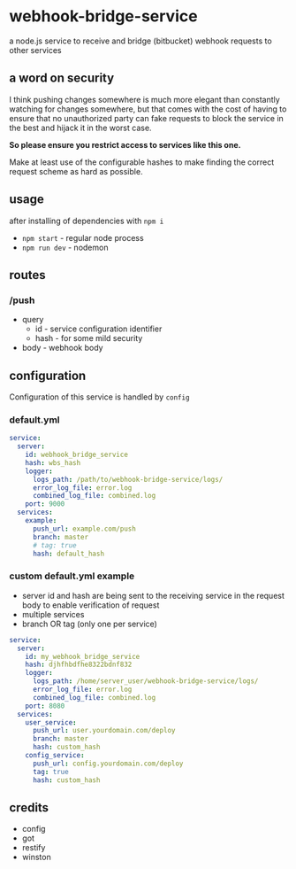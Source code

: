 webhook-bridge-service
===

a node.js service to receive and bridge (bitbucket) webhook requests to other services

## a word on security

I think pushing changes somewhere is much more elegant than constantly watching for changes somewhere,
but that comes with the cost of having to ensure that no unauthorized party can fake requests to block
the service in the best and hijack it in the worst case.

**So please ensure you restrict access to services like this one.**

Make at least use of the configurable hashes to make finding the correct request scheme as hard as possible.

## usage

after installing of dependencies with `npm i`

- `npm start` - regular node process
- `npm run dev` - nodemon

## routes

### /push

- query
  - id - service configuration identifier
  - hash - for some mild security
- body - webhook body

## configuration

Configuration of this service is handled by `config`

### default.yml

```yaml
service:
  server:
    id: webhook_bridge_service
    hash: wbs_hash
    logger:
      logs_path: /path/to/webhook-bridge-service/logs/
      error_log_file: error.log
      combined_log_file: combined.log
    port: 9000
  services:
    example:
      push_url: example.com/push
      branch: master
      # tag: true
      hash: default_hash
```

### custom default.yml example

- server id and hash are being sent to the receiving service in the request body to enable verification of request
- multiple services
- branch OR tag (only one per service)

```yaml
service:
  server:
    id: my_webhook_bridge_service
    hash: djhfhbdfhe8322bdnf832
    logger:
      logs_path: /home/server_user/webhook-bridge-service/logs/
      error_log_file: error.log
      combined_log_file: combined.log
    port: 8080
  services:
    user_service:
      push_url: user.yourdomain.com/deploy
      branch: master
      hash: custom_hash
    config_service:
      push_url: config.yourdomain.com/deploy
      tag: true
      hash: custom_hash
```

## credits

- config
- got
- restify
- winston
